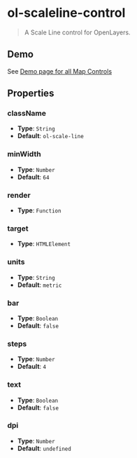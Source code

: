 # ol-scaleline-control

> A Scale Line control for OpenLayers.

## Demo

See [Demo page for all Map Controls](../index.md)

## Properties

### className

- **Type**: `String`
- **Default**: `ol-scale-line`

### minWidth

- **Type**: `Number`
- **Default**: `64`

### render

- **Type**: `Function`

### target

- **Type**: `HTMLElement`

### units

- **Type**: `String`
- **Default**: `metric`

### bar

- **Type**: `Boolean`
- **Default**: `false`

### steps

- **Type**: `Number`
- **Default**: `4`

### text

- **Type**: `Boolean`
- **Default**: `false`

### dpi

- **Type**: `Number`
- **Default**: `undefined`
